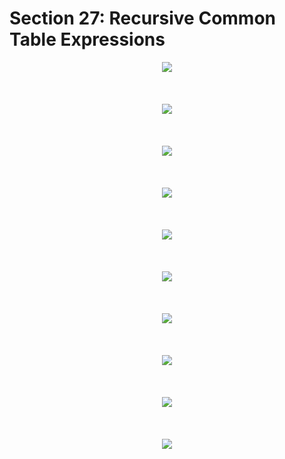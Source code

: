 # Section 27: Recursive Common Table Expressions

<div align="center"><img src="../diagrams/23/sql-4.svg" /></div><br/><br/><br/>
<div align="center"><img src="../diagrams/23/sql-5.svg" /></div><br/><br/><br/>
<div align="center"><img src="../diagrams/23/sql-6.svg" /></div><br/><br/><br/>
<div align="center"><img src="../diagrams/23/sql-7.svg" /></div><br/><br/><br/>
<div align="center"><img src="../diagrams/23/sql-8.svg" /></div><br/><br/><br/>
<div align="center"><img src="../diagrams/23/sql-9.svg" /></div><br/><br/><br/>
<div align="center"><img src="../diagrams/23/sql-10.svg" /></div><br/><br/><br/>
<div align="center"><img src="../diagrams/23/sql-11.svg" /></div><br/><br/><br/>
<div align="center"><img src="../diagrams/23/sql-12.svg" /></div><br/><br/><br/>
<div align="center"><img src="../diagrams/23/sql-13.svg" /></div><br/><br/><br/>
